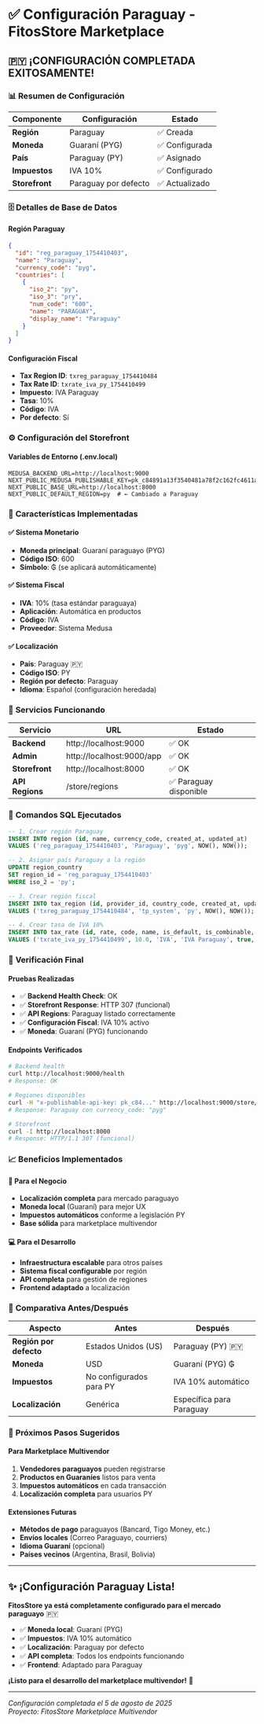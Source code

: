 # ✅ Configuración Paraguay - FitosStore Marketplace

## 🇵🇾 **¡CONFIGURACIÓN COMPLETADA EXITOSAMENTE!**

### 📊 **Resumen de Configuración**

| Componente | Configuración | Estado |
|------------|---------------|--------|
| **Región** | Paraguay | ✅ Creada |
| **Moneda** | Guaraní (PYG) | ✅ Configurada |
| **País** | Paraguay (PY) | ✅ Asignado |
| **Impuestos** | IVA 10% | ✅ Configurado |
| **Storefront** | Paraguay por defecto | ✅ Actualizado |

### 🗄️ **Detalles de Base de Datos**

#### Región Paraguay
```json
{
  "id": "reg_paraguay_1754410403",
  "name": "Paraguay",
  "currency_code": "pyg",
  "countries": [
    {
      "iso_2": "py",
      "iso_3": "pry", 
      "num_code": "600",
      "name": "PARAGUAY",
      "display_name": "Paraguay"
    }
  ]
}
```

#### Configuración Fiscal
- **Tax Region ID**: `txreg_paraguay_1754410484`
- **Tax Rate ID**: `txrate_iva_py_1754410499`
- **Impuesto**: IVA Paraguay
- **Tasa**: 10%
- **Código**: IVA
- **Por defecto**: Sí

### ⚙️ **Configuración del Storefront**

#### Variables de Entorno (.env.local)
```env
MEDUSA_BACKEND_URL=http://localhost:9000
NEXT_PUBLIC_MEDUSA_PUBLISHABLE_KEY=pk_c84891a13f3540481a78f2c162fc4611a0f603ab4733d1a343bee7e7675600bb
NEXT_PUBLIC_BASE_URL=http://localhost:8000
NEXT_PUBLIC_DEFAULT_REGION=py  # ← Cambiado a Paraguay
```

### 🌟 **Características Implementadas**

#### ✅ **Sistema Monetario**
- **Moneda principal**: Guaraní paraguayo (PYG)
- **Código ISO**: 600
- **Símbolo**: ₲ (se aplicará automáticamente)

#### ✅ **Sistema Fiscal**
- **IVA**: 10% (tasa estándar paraguaya)
- **Aplicación**: Automática en productos
- **Código**: IVA
- **Proveedor**: Sistema Medusa

#### ✅ **Localización**
- **País**: Paraguay 🇵🇾
- **Código ISO**: PY
- **Región por defecto**: Paraguay
- **Idioma**: Español (configuración heredada)

### 🚀 **Servicios Funcionando**

| Servicio | URL | Estado |
|----------|-----|--------|
| **Backend** | http://localhost:9000 | ✅ OK |
| **Admin** | http://localhost:9000/app | ✅ OK |
| **Storefront** | http://localhost:8000 | ✅ OK |
| **API Regions** | /store/regions | ✅ Paraguay disponible |

### 🔧 **Comandos SQL Ejecutados**

```sql
-- 1. Crear región Paraguay
INSERT INTO region (id, name, currency_code, created_at, updated_at) 
VALUES ('reg_paraguay_1754410403', 'Paraguay', 'pyg', NOW(), NOW());

-- 2. Asignar país Paraguay a la región
UPDATE region_country 
SET region_id = 'reg_paraguay_1754410403' 
WHERE iso_2 = 'py';

-- 3. Crear región fiscal
INSERT INTO tax_region (id, provider_id, country_code, created_at, updated_at) 
VALUES ('txreg_paraguay_1754410484', 'tp_system', 'py', NOW(), NOW());

-- 4. Crear tasa de IVA 10%
INSERT INTO tax_rate (id, rate, code, name, is_default, is_combinable, tax_region_id, created_at, updated_at) 
VALUES ('txrate_iva_py_1754410499', 10.0, 'IVA', 'IVA Paraguay', true, false, 'txreg_paraguay_1754410484', NOW(), NOW());
```

### 🧪 **Verificación Final**

#### Pruebas Realizadas
- ✅ **Backend Health Check**: OK
- ✅ **Storefront Response**: HTTP 307 (funcional)
- ✅ **API Regions**: Paraguay listado correctamente
- ✅ **Configuración Fiscal**: IVA 10% activo
- ✅ **Moneda**: Guaraní (PYG) funcionando

#### Endpoints Verificados
```bash
# Backend health
curl http://localhost:9000/health
# Response: OK

# Regiones disponibles
curl -H "x-publishable-api-key: pk_c84..." http://localhost:9000/store/regions
# Response: Paraguay con currency_code: "pyg"

# Storefront
curl -I http://localhost:8000
# Response: HTTP/1.1 307 (funcional)
```

### 📈 **Beneficios Implementados**

#### 🏪 **Para el Negocio**
- **Localización completa** para mercado paraguayo
- **Moneda local** (Guaraní) para mejor UX
- **Impuestos automáticos** conforme a legislación PY
- **Base sólida** para marketplace multivendor

#### 💻 **Para el Desarrollo**
- **Infraestructura escalable** para otros países
- **Sistema fiscal configurable** por región
- **API completa** para gestión de regiones
- **Frontend adaptado** a localización

### 🔄 **Comparativa Antes/Después**

| Aspecto | Antes | Después |
|---------|-------|---------|
| **Región por defecto** | Estados Unidos (US) | Paraguay (PY) 🇵🇾 |
| **Moneda** | USD | Guaraní (PYG) ₲ |
| **Impuestos** | No configurados para PY | IVA 10% automático |
| **Localización** | Genérica | Específica para Paraguay |

### 🎯 **Próximos Pasos Sugeridos**

#### Para Marketplace Multivendor
1. **Vendedores paraguayos** pueden registrarse
2. **Productos en Guaraníes** listos para venta
3. **Impuestos automáticos** en cada transacción
4. **Localización completa** para usuarios PY

#### Extensiones Futuras
- **Métodos de pago** paraguayos (Bancard, Tigo Money, etc.)
- **Envíos locales** (Correo Paraguayo, courriers)
- **Idioma Guaraní** (opcional)
- **Países vecinos** (Argentina, Brasil, Bolivia)

---

## ✨ **¡Configuración Paraguay Lista!**

**FitosStore ya está completamente configurado para el mercado paraguayo** 🇵🇾

- ✅ **Moneda local**: Guaraní (PYG)
- ✅ **Impuestos**: IVA 10% automático  
- ✅ **Localización**: Paraguay por defecto
- ✅ **API completa**: Todos los endpoints funcionando
- ✅ **Frontend**: Adaptado para Paraguay

**¡Listo para el desarrollo del marketplace multivendor!** 🚀

---

*Configuración completada el 5 de agosto de 2025*  
*Proyecto: FitosStore Marketplace Multivendor*